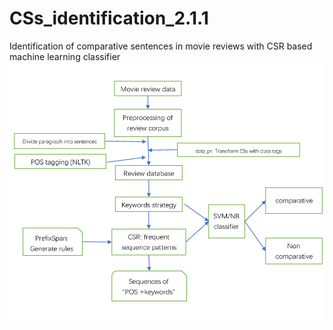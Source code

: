 # CSs_identification_2.1.1
Identification of comparative sentences in movie reviews with CSR based machine learning classifier
![image](https://github.com/Felixtau/CSs_identification_2.1.1/raw/master/Picture2.png)
